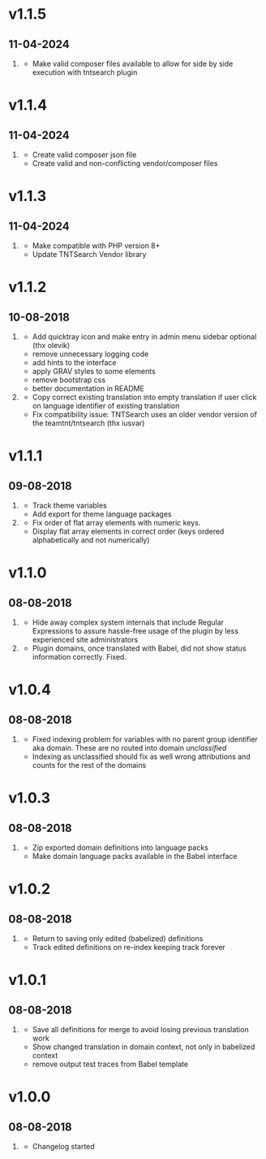 # v1.1.5
## 11-04-2024

1. [](#bugfix)
    * Make valid composer files available to allow for side by side execution with tntsearch plugin

# v1.1.4
## 11-04-2024

1. [](#bugfix)
    * Create valid composer json file
    * Create valid and non-conflicting vendor/composer files

# v1.1.3
## 11-04-2024

1. [](#bugfix)
    * Make compatible with PHP version 8+
    * Update TNTSearch Vendor library

# v1.1.2
## 10-08-2018

1. [](#improved)
    * Add quicktray icon and make entry in admin menu sidebar optional (thx olevik)
    * remove unnecessary logging code
    * add hints to the interface
    * apply GRAV styles to some elements
    * remove bootstrap css
    * better documentation in README
1. [](#bugfix)
    * Copy correct existing translation into empty translation if user click on language identifier of existing translation
    * Fix compatibility issue: TNTSearch uses an older vendor version of the teamtnt/tntsearch (thx iusvar)


# v1.1.1
## 09-08-2018

1. [](#new)
    * Track theme variables
    * Add export for theme language packages
1. [](#bugfix)
    * Fix order of flat array elements with numeric keys.
    * Display flat array elements in correct order (keys ordered alphabetically and not numerically)

# v1.1.0
## 08-08-2018

1. [](#new)
    * Hide away complex system internals that include Regular Expressions to assure hassle-free usage of the plugin by less experienced site administrators
1. [](#bugfix)
    * Plugin domains, once translated with Babel, did not show status information correctly. Fixed.

# v1.0.4
## 08-08-2018

1. [](#bugfix)
    * Fixed indexing problem for variables with no parent group identifier aka domain. These are no routed into domain *unclassified*
    * Indexing as unclassified should fix as well wrong attributions and counts for the rest of the domains

# v1.0.3
## 08-08-2018

1. [](#new)
    * Zip exported domain definitions into language packs
    * Make domain language packs available in the Babel interface

# v1.0.2
## 08-08-2018

1. [](#improved)
    * Return to saving only edited (babelized) definitions
    * Track edited definitions on re-index keeping track forever

# v1.0.1
## 08-08-2018

1. [](#bugfix)
    * Save all definitions for merge to avoid losing previous translation work
    * Show changed translation in domain context, not only in babelized context
    * remove output test traces from Babel template

# v1.0.0
## 08-08-2018

1. [](#new)
    * Changelog started

